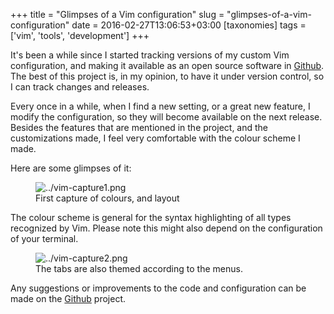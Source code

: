 +++
title = "Glimpses of a Vim configuration"
slug = "glimpses-of-a-vim-configuration"
date = 2016-02-27T13:06:53+03:00
[taxonomies]
tags = ['vim', 'tools', 'development']
+++

It\'s been a while since I started tracking versions of my custom Vim
configuration, and making it available as an open source software in
[Github](https://github.com/rmariano/vim-config). The best of this
project is, in my opinion, to have it under version control, so I can
track changes and releases.

Every once in a while, when I find a new setting, or a great new
feature, I modify the configuration, so they will become available on
the next release. Besides the features that are mentioned in the
project, and the customizations made, I feel very comfortable with the
colour scheme I made.

Here are some glimpses of it:

<figure>
<img src="../vim-capture1.png" class="align-center"
alt="../vim-capture1.png" />
<figcaption>First capture of colours, and layout</figcaption>
</figure>

The colour scheme is general for the syntax highlighting of all types
recognized by Vim. Please note this might also depend on the
configuration of your terminal.

<figure>
<img src="../vim-capture2.png" class="align-center"
alt="../vim-capture2.png" />
<figcaption>The tabs are also themed according to the
menus.</figcaption>
</figure>

Any suggestions or improvements to the code and configuration can be
made on the [Github](https://github.com/rmariano/vim-config) project.
